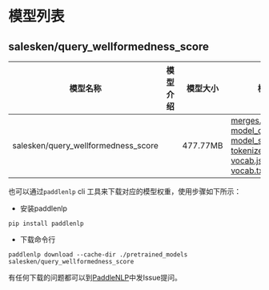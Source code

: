 #  模型列表

## salesken/query_wellformedness_score

| 模型名称 | 模型介绍 | 模型大小  | 模型下载 |
| --- | --- | --- | --- |
|salesken/query_wellformedness_score|  | 477.77MB | [merges.txt](https://bj.bcebos.com/paddlenlp/models/community/salesken/query_wellformedness_score/merges.txt)<br>[model_config.json](https://bj.bcebos.com/paddlenlp/models/community/salesken/query_wellformedness_score/model_config.json)<br>[model_state.pdparams](https://bj.bcebos.com/paddlenlp/models/community/salesken/query_wellformedness_score/model_state.pdparams)<br>[tokenizer_config.json](https://bj.bcebos.com/paddlenlp/models/community/salesken/query_wellformedness_score/tokenizer_config.json)<br>[vocab.json](https://bj.bcebos.com/paddlenlp/models/community/salesken/query_wellformedness_score/vocab.json)<br>[vocab.txt](https://bj.bcebos.com/paddlenlp/models/community/salesken/query_wellformedness_score/vocab.txt) |

也可以通过`paddlenlp` cli 工具来下载对应的模型权重，使用步骤如下所示：

* 安装paddlenlp

```shell
pip install paddlenlp
```

* 下载命令行

```shell
paddlenlp download --cache-dir ./pretrained_models salesken/query_wellformedness_score
```

有任何下载的问题都可以到[PaddleNLP](https://github.com/PaddlePaddle/PaddleNLP)中发Issue提问。